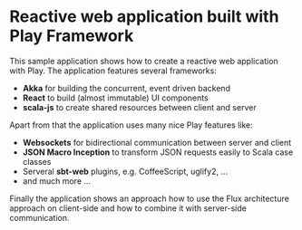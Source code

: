 # Reactive web application built with Play Framework 

This sample application shows how to create a reactive web application with Play. The application features several frameworks:

* **Akka** for building the concurrent, event driven backend
* **React** to build (almost immutable) UI components
* **scala-js** to create shared resources between client and server

Apart from that the application uses many nice Play features like:

* **Websockets** for bidirectional communication between server and client
* **JSON Macro Inception** to transform JSON requests easily to Scala case classes
* Serveral **sbt-web** plugins, e.g. CoffeeScript, uglify2, ...
* and much more ...

Finally the application shows an approach how to use the Flux architecture approach on client-side and how to combine it with server-side communication.
